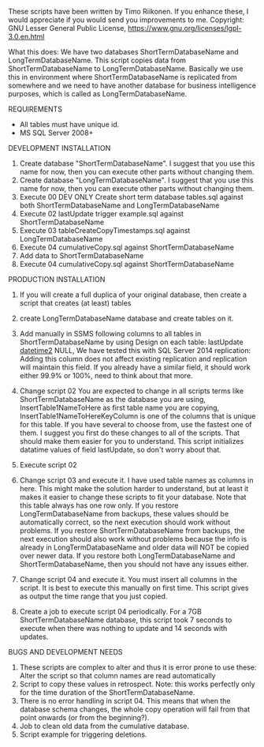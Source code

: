 These scripts have been written by Timo Riikonen.
If you enhance these, I would appreciate if you would send you improvements to me.
Copyright: GNU Lesser General Public License, https://www.gnu.org/licenses/lgpl-3.0.en.html

What this does:
We have two databases ShortTermDatabaseName and LongTermDatabaseName. This script copies data from ShortTermDatabaseName to LongTermDatabaseName.
Basically we use this in environment where ShortTermDatabaseName is replicated from somewhere and we need to have another database for business 
intelligence purposes, which is called as LongTermDatabaseName.


REQUIREMENTS
- All tables must have unique id.
- MS SQL Server 2008+


DEVELOPMENT INSTALLATION
1) Create database "ShortTermDatabaseName". I suggest that you use this name for now, then you can execute other parts without changing them.
2) Create database "LongTermDatabaseName". I suggest that you use this name for now, then you can execute other parts without changing them.
3) Execute 00 DEV ONLY Create short term database tables.sql against both ShortTermDatabaseName and LongTermDatabaseName
4) Execute 02 lastUpdate trigger example.sql against ShortTermDatabaseName 
5) Execute 03 tableCreateCopyTimestamps.sql against LongTermDatabaseName 
6) Execute 04 cumulativeCopy.sql against ShortTermDatabaseName
7) Add data to ShortTermDatabaseName
8) Execute 04 cumulativeCopy.sql against ShortTermDatabaseName


PRODUCTION INSTALLATION
1) If you will create a full duplica of your original database, then create a script that creates (at least) tables

2) create LongTermDatabaseName database and create tables on it.

1) Add manually in SSMS following columns to all tables in ShortTermDatabaseName by using Design on each table:
	lastUpdate [datetime2](7) NULL,
We have tested this with SQL Server 2014 replication: Adding this column does not affect existing replication and replication will maintain this field.
If you already have a similar field, it should work either 99.9% or 100%, need to think about that more.

2) Change script 02
You are expected to change in all scripts terms like ShortTermDatabaseName as the database you are using, InsertTable1NameToHere as first table name you 
are copying, InsertTable1NameToHereKeyColumn is one of the columns that is unique for this table. If you have several to choose from, use the fastest one
of them.
I suggest you first do these changes to all of the scripts. That should make them easier for you to understand.
This script initializes datatime values of field lastUpdate, so don't worry about that.

3) Execute script 02

4) Change script 03 and execute it.
I have used table names as columns in here. This might make the solution harder to understand, but at least it makes it easier to change these scripts to
fit your database.
Note that this table always has one row only.
If you restore LongTermDatabaseName from backups, these values should be automatically correct, so the next execution should work without problems.
If you restore ShortTermDatabaseName from backups, the next execution should also work without problems because the info is already in 
LongTermDatabaseName and older data will NOT be copied over newer data.
If you restore both LongTermDatabaseName and ShortTermDatabaseName, then you should not have any issues either.

5) Change script 04 and execute it.
You must insert all columns in the script.
It is best to execute this manually on first time.
This script gives as output the time range that you just copied.

6) Create a job to execute script 04 periodically. For a 7GB ShortTermDatabaseName database, this script took 7 seconds to execute when there was nothing to update and 14 seconds with updates.



BUGS AND DEVELOPMENT NEEDS
1) These scripts are complex to alter and thus it is error prone to use these: Alter the script so that column names are read automatically
2) Script to copy these values in retrospect. Note: this works perfectly only for the time duration of the ShortTermDatabaseName.
3) There is no error handling in script 04. This means that when the database schema changes, the whole copy operation will fail from that point onwards (or from the beginning?).
4) Job to clean old data from the cumulative database.
5) Script example for triggering deletions.
